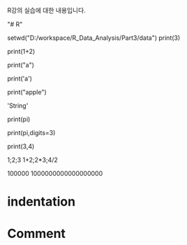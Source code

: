 R강의 실습에 대한 내용입니다.

"# R" 

setwd("D:/workspace/R_Data_Analysis/Part3/data")
print(3)

print(1+2)

print("a")

print('a')

print("apple")

'String'

print(pi)

print(pi,digits=3)

print(3,4)


1;2;3
1+2;2*3;4/2

100000
1000000000000000000
# indentation
# Comment 




